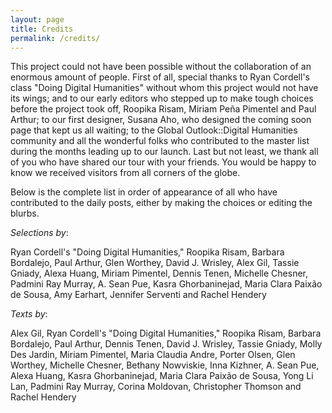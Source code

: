 ```yaml
---
layout: page
title: Credits
permalink: /credits/
---
```


This project could not have been possible without the collaboration of an enormous amount of people. First of all, special thanks to Ryan Cordell's class "Doing Digital Humanities" without whom this project would not have its wings; and to our early editors who stepped up to make tough choices before the project took off, Roopika Risam, Miriam Peña Pimentel and Paul Arthur; to our first designer, Susana Aho, who designed the coming soon page that kept us all waiting; to the Global Outlook::Digital Humanities community and all the wonderful folks who contributed to the master list during the months leading up to our launch. Last but not least, we thank all of you who have shared our tour with your friends. You would be happy to know we received visitors from all corners of the globe. 

Below is the complete list in order of appearance of all who have contributed to the daily posts, either by making the choices or editing the blurbs.


*Selections by*:


Ryan Cordell's "Doing Digital Humanities,"
Roopika Risam,
Barbara Bordalejo,
Paul Arthur,
Glen Worthey,
David J. Wrisley,
Alex Gil,
Tassie Gniady,
Alexa Huang,
Miriam Pimentel,
Dennis Tenen,
Michelle Chesner,
Padmini Ray Murray,
A. Sean Pue,
Kasra Ghorbaninejad,
Maria Clara Paixão de Sousa,
Amy Earhart,
Jennifer Serventi and 
Rachel Hendery

*Texts by*:


Alex Gil,
Ryan Cordell's "Doing Digital Humanities,"
Roopika Risam,
Barbara Bordalejo,
Paul Arthur,
Dennis Tenen,
David J. Wrisley,
Tassie Gniady,
Molly Des Jardin,
Miriam Pimentel,
Maria Claudia Andre,
Porter Olsen,
Glen Worthey,
Michelle Chesner,
Bethany Nowviskie,
Inna Kizhner,
A. Sean Pue,
Alexa Huang,
Kasra Ghorbaninejad,
Maria Clara Paixão de Sousa,
Yong Li Lan,
Padmini Ray Murray,
Corina Moldovan,
Christopher Thomson and
Rachel Hendery

